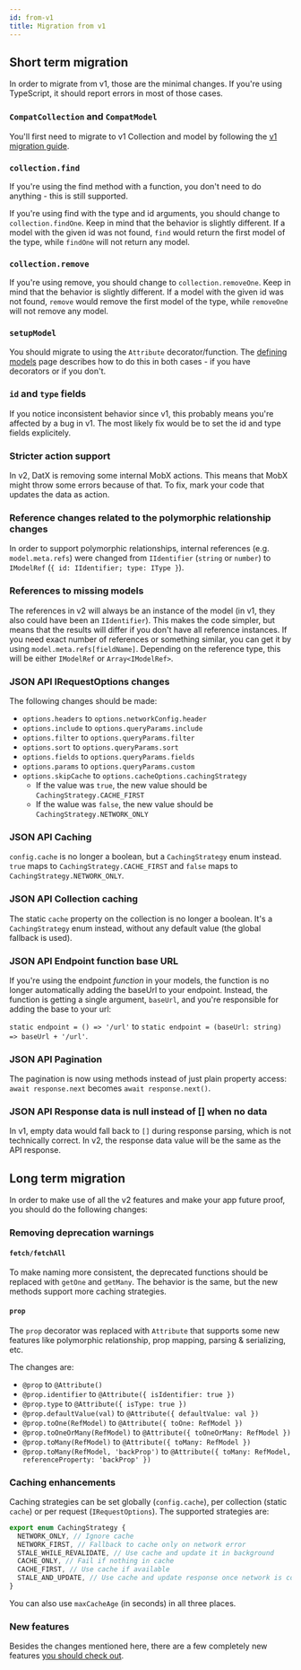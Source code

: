 ```yaml
---
id: from-v1
title: Migration from v1
---
```


## Short term migration

In order to migrate from v1, those are the minimal changes. If you're using TypeScript, it should report errors in most of those cases.

### `CompatCollection` and `CompatModel`

You'll first need to migrate to v1 Collection and model by following the [v1 migration guide](https://datx.dev/docs/migration-guide/mobx-collection-store).

### `collection.find`

If you're using the find method with a function, you don't need to do anything - this is still supported.

If you're using find with the type and id arguments, you should change to `collection.findOne`. Keep in mind that the behavior is slightly different. If a model with the given id was not found, `find` would return the first model of the type, while `findOne` will not return any model.

### `collection.remove`

If you're using remove, you should change to `collection.removeOne`. Keep in mind that the behavior is slightly different. If a model with the given id was not found, `remove` would remove the first model of the type, while `removeOne` will not remove any model.

### `setupModel`

You should migrate to using the `Attribute` decorator/function. The [defining models](../defining-models) page describes how to do this in both cases - if you have decorators or if you don't.

### `id` and `type` fields

If you notice inconsistent behavior since v1, this probably means you're affected by a bug in v1. The most likely fix would be to set the id and type fields explicitely.

### Stricter action support

In v2, DatX is removing some internal MobX actions. This means that MobX might throw some errors because of that. To fix, mark your code that updates the data as action.

### Reference changes related to the polymorphic relationship changes

In order to support polymorphic relationships, internal references (e.g. `model.meta.refs`) were changed from `IIdentifier` (`string` or `number`) to `IModelRef` (`{ id: IIdentifier; type: IType }`).

### References to missing models

The references in v2 will always be an instance of the model (in v1, they also could have been an `IIdentifier`). This makes the code simpler, but means that the results will differ if you don't have all reference instances. If you need exact number of references or something similar, you can get it by using `model.meta.refs[fieldName]`. Depending on the reference type, this will be either `IModelRef` or `Array<IModelRef>`.

### JSON API IRequestOptions changes

The following changes should be made:

- `options.headers` to `options.networkConfig.header`
- `options.include` to `options.queryParams.include`
- `options.filter` to `options.queryParams.filter`
- `options.sort` to `options.queryParams.sort`
- `options.fields` to `options.queryParams.fields`
- `options.params` to `options.queryParams.custom`
- `options.skipCache` to `options.cacheOptions.cachingStrategy`
  - If the value was `true`, the new value should be `CachingStrategy.CACHE_FIRST`
  - If the walue was `false`, the new value should be `CachingStrategy.NETWORK_ONLY`

### JSON API Caching

`config.cache` is no longer a boolean, but a `CachingStrategy` enum instead. `true` maps to `CachingStrategy.CACHE_FIRST` and `false` maps to `CachingStrategy.NETWORK_ONLY`.

### JSON API Collection caching

The static `cache` property on the collection is no longer a boolean. It's a `CachingStrategy` enum instead, without any default value (the global fallback is used).

### JSON API Endpoint function base URL

If you're using the endpoint _function_ in your models, the function is no longer automatically adding the baseUrl to your endpoint. Instead, the function is getting a single argument, `baseUrl`, and you're responsible for adding the base to your url:

`static endpoint = () => '/url'` to `static endpoint = (baseUrl: string) => baseUrl + '/url'`.

### JSON API Pagination

The pagination is now using methods instead of just plain property access: `await response.next` becomes `await response.next()`.

### JSON API Response data is null instead of [] when no data

In v1, empty data would fall back to `[]` during response parsing, which is not technically correct. In v2, the response data value will be the same as the API response.

## Long term migration

In order to make use of all the v2 features and make your app future proof, you should do the following changes:

### Removing deprecation warnings

#### `fetch/fetchAll`

To make naming more consistent, the deprecated functions should be replaced with `getOne` and `getMany`. The behavior is the same, but the new methods support more caching strategies.

#### `prop`

The `prop` decorator was replaced with `Attribute` that supports some new features like polymorphic relationship, prop mapping, parsing & serializing, etc.

The changes are:

- `@prop` to `@Attribute()`
- `@prop.identifier` to `@Attribute({ isIdentifier: true })`
- `@prop.type` to `@Attribute({ isType: true })`
- `@prop.defaultValue(val)` to `@Attribute({ defaultValue: val })`
- `@prop.toOne(RefModel)` to `@Attribute({ toOne: RefModel })`
- `@prop.toOneOrMany(RefModel)` to `@Attribute({ toOneOrMany: RefModel })`
- `@prop.toMany(RefModel)` to `@Attribute({ toMany: RefModel })`
- `@prop.toMany(RefModel, 'backProp')` to `@Attribute({ toMany: RefModel, referenceProperty: 'backProp' })`

### Caching enhancements

Caching strategies can be set globally (`config.cache`), per collection (static `cache`) or per request (`IRequestOptions`). The supported strategies are:

```typescript
export enum CachingStrategy {
  NETWORK_ONLY, // Ignore cache
  NETWORK_FIRST, // Fallback to cache only on network error
  STALE_WHILE_REVALIDATE, // Use cache and update it in background
  CACHE_ONLY, // Fail if nothing in cache
  CACHE_FIRST, // Use cache if available
  STALE_AND_UPDATE, // Use cache and update response once network is complete
}
```

You can also use `maxCacheAge` (in seconds) in all three places.

### New features

Besides the changes mentioned here, there are a few completely new features [you should check out](./whats-new).
